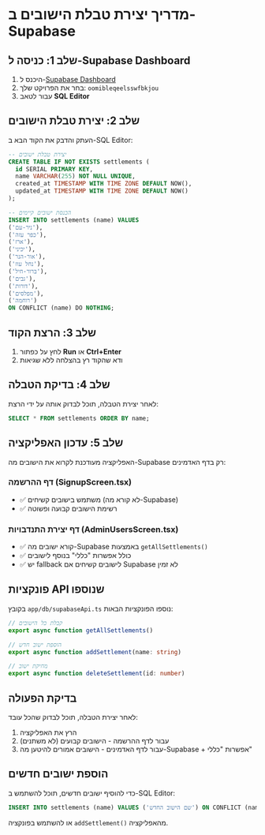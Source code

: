 # מדריך יצירת טבלת הישובים ב-Supabase

## שלב 1: כניסה ל-Supabase Dashboard

1. היכנס ל-[Supabase Dashboard](https://supabase.com/dashboard)
2. בחר את הפרויקט שלך: `oomibleqeelsswfbkjou`
3. עבור לטאב **SQL Editor**

## שלב 2: יצירת טבלת הישובים

העתק והדבק את הקוד הבא ב-SQL Editor:

```sql
-- יצירת טבלת ישובים
CREATE TABLE IF NOT EXISTS settlements (
  id SERIAL PRIMARY KEY,
  name VARCHAR(255) NOT NULL UNIQUE,
  created_at TIMESTAMP WITH TIME ZONE DEFAULT NOW(),
  updated_at TIMESTAMP WITH TIME ZONE DEFAULT NOW()
);

-- הכנסת ישובים קיימים
INSERT INTO settlements (name) VALUES 
('ניר-עם'),
('כפר עזה'),
('ארז'),
('יכיני'),
('אור-הנר'),
('נחל עוז'),
('ברור-חיל'),
('גבים'),
('דורות'),
('מפלסים'),
('רוחמה')
ON CONFLICT (name) DO NOTHING;
```

## שלב 3: הרצת הקוד

1. לחץ על כפתור **Run** או **Ctrl+Enter**
2. ודא שהקוד רץ בהצלחה ללא שגיאות

## שלב 4: בדיקת הטבלה

לאחר יצירת הטבלה, תוכל לבדוק אותה על ידי הרצת:

```sql
SELECT * FROM settlements ORDER BY name;
```

## שלב 5: עדכון האפליקציה

האפליקציה מעודכנת לקרוא את הישובים מה-Supabase רק בדף האדמינים:

### דף ההרשמה (SignupScreen.tsx)
- ✅ משתמש בישובים קשיחים (לא קורא מה-Supabase)
- ✅ רשימת הישובים קבועה ופשוטה

### דף יצירת התנדבויות (AdminUsersScreen.tsx)
- ✅ קורא ישובים מה-Supabase באמצעות `getAllSettlements()`
- ✅ כולל אפשרות "כללי" בנוסף לישובים
- ✅ יש fallback לישובים קשיחים אם Supabase לא זמין

## פונקציות API שנוספו

בקובץ `app/db/supabaseApi.ts` נוספו הפונקציות הבאות:

```typescript
// קבלת כל הישובים
export async function getAllSettlements()

// הוספת ישוב חדש
export async function addSettlement(name: string)

// מחיקת ישוב
export async function deleteSettlement(id: number)
```

## בדיקת הפעולה

לאחר יצירת הטבלה, תוכל לבדוק שהכל עובד:

1. הרץ את האפליקציה
2. עבור לדף ההרשמה - הישובים קבועים (לא משתנים)
3. עבור לדף האדמינים - הישובים אמורים להיטען מה-Supabase + אפשרות "כללי"

## הוספת ישובים חדשים

כדי להוסיף ישובים חדשים, תוכל להשתמש ב-SQL Editor:

```sql
INSERT INTO settlements (name) VALUES ('שם הישוב החדש') ON CONFLICT (name) DO NOTHING;
```

או להשתמש בפונקציה `addSettlement()` מהאפליקציה. 